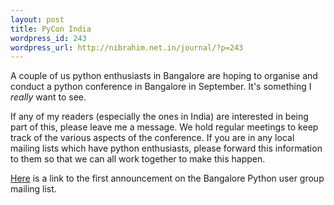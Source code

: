 ```yaml
--- 
layout: post
title: PyCon India
wordpress_id: 243
wordpress_url: http://nibrahim.net.in/journal/?p=243
---
```

A couple of us python enthusiasts in Bangalore are hoping to organise and conduct a python conference in Bangalore in September. It's something I <em>really</em> want to see. 

If any of my readers (especially the ones in India) are interested in being part of this, please leave me a message. We hold regular meetings to keep track of the various aspects of the conference. If you are in any local mailing lists which have python enthusiasts, please forward this information to them so that we can all work together to make this happen. 

<a href="http://mail.python.org/pipermail/bangpypers/2009-May/001744.html">Here</a> is a link to the first announcement on the Bangalore Python user group mailing list. 
